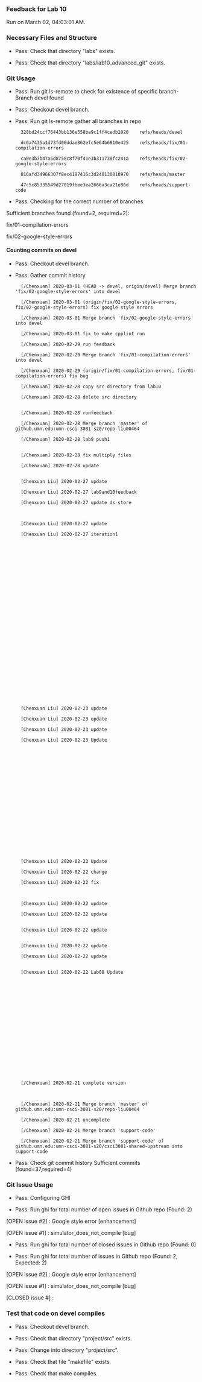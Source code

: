 ### Feedback for Lab 10

Run on March 02, 04:03:01 AM.


### Necessary Files and Structure

+ Pass: Check that directory "labs" exists.

+ Pass: Check that directory "labs/lab10_advanced_git" exists.


### Git Usage

+ Pass: Run git ls-remote to check for existence of specific branch- Branch devel found

+ Pass: Checkout devel branch.



+ Pass: Run git ls-remote gather all branches in repo

		328bd24ccf76443bb136e558ba9c1ff4cedb1020	refs/heads/devel

		dc6a7435a1d73fd06ddae862efc5e64b6810e425	refs/heads/fix/01-compilation-errors

		ca0e3b7b47a5d8758c8f70f41e3b311738fc241a	refs/heads/fix/02-google-style-errors

		816afd34966307f8ec4187416c3d240130010970	refs/heads/master

		47c5c85335549d27019fbee3ea2666a3ca21e86d	refs/heads/support-code



+ Pass: Checking for the correct number of branches

Sufficient branches found (found=2, required=2):

fix/01-compilation-errors

fix/02-google-style-errors


#### Counting commits on devel

+ Pass: Checkout devel branch.



+ Pass: Gather commit history

		[/Chenxuan] 2020-03-01 (HEAD -> devel, origin/devel) Merge branch 'fix/02-google-style-errors' into devel 

		[/Chenxuan] 2020-03-01 (origin/fix/02-google-style-errors, fix/02-google-style-errors) fix google style errors 

		[/Chenxuan] 2020-03-01 Merge branch 'fix/02-google-style-errors' into devel 

		[/Chenxuan] 2020-03-01 fix to make cpplint run 

		[/Chenxuan] 2020-02-29 run feedback 

		[/Chenxuan] 2020-02-29 Merge branch 'fix/01-compilation-errors' into devel 

		[/Chenxuan] 2020-02-29 (origin/fix/01-compilation-errors, fix/01-compilation-errors) fix bug 

		[/Chenxuan] 2020-02-28 copy src directory from lab10 

		[/Chenxuan] 2020-02-28 delete src directory 


		[/Chenxuan] 2020-02-28 runfeedback 

		[/Chenxuan] 2020-02-28 Merge branch 'master' of github.umn.edu:umn-csci-3081-s20/repo-liu00464 

		[/Chenxuan] 2020-02-28 lab9 push1 


		[/Chenxuan] 2020-02-28 fix multiply files 

		[/Chenxuan] 2020-02-28 update 


		[Chenxuan Liu] 2020-02-27 update 

		[Chenxuan Liu] 2020-02-27 lab9and10feedback 

		[Chenxuan Liu] 2020-02-27 update ds_store 



		[Chenxuan Liu] 2020-02-27 update 

		[Chenxuan Liu] 2020-02-27 iteration1 
































		[Chenxuan Liu] 2020-02-23 update 

		[Chenxuan Liu] 2020-02-23 update 

		[Chenxuan Liu] 2020-02-23 update 

		[Chenxuan Liu] 2020-02-23 Update 






















		[Chenxuan Liu] 2020-02-22 Update 

		[Chenxuan Liu] 2020-02-22 change 

		[Chenxuan Liu] 2020-02-22 fix 



		[Chenxuan Liu] 2020-02-22 update 

		[Chenxuan Liu] 2020-02-22 update 


		[Chenxuan Liu] 2020-02-22 update 


		[Chenxuan Liu] 2020-02-22 update 

		[Chenxuan Liu] 2020-02-22 update 


		[Chenxuan Liu] 2020-02-22 Lab08 Update 




















		[/Chenxuan] 2020-02-21 complete version 



		[/Chenxuan] 2020-02-21 Merge branch 'master' of github.umn.edu:umn-csci-3081-s20/repo-liu00464 

		[/Chenxuan] 2020-02-21 uncomplete 

		[/Chenxuan] 2020-02-21 Merge branch 'support-code' 

		[/Chenxuan] 2020-02-21 Merge branch 'support-code' of github.umn.edu:umn-csci-3081-s20/csci3081-shared-upstream into support-code 


























+ Pass: Check git commit history
Sufficient commits (found=37,required=4)


### Git Issue Usage

+ Pass: Configuring GHI

+ Pass: Run ghi for total number of open issues in Github repo (Found: 2)

[OPEN issue #2] :  Google style error [enhancement]

[OPEN issue #1] :  simulator_does_not_compile [bug]





+ Pass: Run ghi for total number of closed issues in Github repo (Found: 0)

+ Pass: Run ghi for total number of issues in Github repo (Found: 2, Expected: 2) 

 [OPEN issue #2] :  Google style error [enhancement]

[OPEN issue #1] :  simulator_does_not_compile [bug]

[CLOSED issue #] : 

 




### Test that code on  devel compiles

+ Pass: Checkout devel branch.



+ Pass: Check that directory "project/src" exists.

+ Pass: Change into directory "project/src".

+ Pass: Check that file "makefile" exists.

+ Pass: Check that make compiles.



